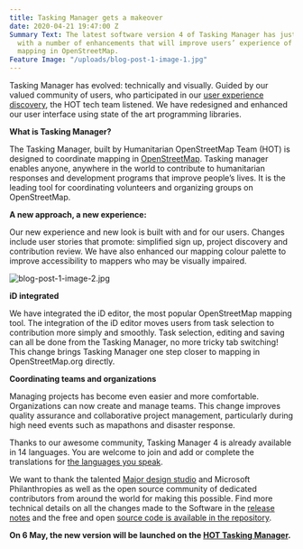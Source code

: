 ```yaml
---
title: Tasking Manager gets a makeover
date: 2020-04-21 19:47:00 Z
Summary Text: The latest software version 4 of Tasking Manager has just been released
  with a number of enhancements that will improve users’ experience of collaborative
  mapping in OpenStreetMap.
Feature Image: "/uploads/blog-post-1-image-1.jpg"
---
```


Tasking Manager has evolved: technically and visually. Guided by our valued community of users, who participated in our [user experience discovery](https://www.hotosm.org/updates/tasking-manager-design-discovery/), the HOT tech team listened. We have redesigned and enhanced our user interface using state of the art programming libraries.

**What is Tasking Manager?**

The Tasking Manager, built by Humanitarian OpenStreetMap Team (HOT) is designed to coordinate mapping in [OpenStreetMap](https://openstreetmap.org). Tasking manager enables anyone, anywhere in the world to contribute to humanitarian responses and development programs that improve people’s lives. It is the leading tool for coordinating volunteers and organizing groups on OpenStreetMap.

**A new approach, a new experience:**

Our new experience and new look is built with and for our users. Changes include user stories that promote: simplified sign up, project discovery and contribution review. We have also enhanced our mapping colour palette to improve accessibility to mappers who may be visually impaired.

![blog-post-1-image-2.jpg](/uploads/blog-post-1-image-2.jpg)

**iD integrated**

We have integrated the iD editor, the most popular OpenStreetMap mapping tool. The integration of the iD editor moves users from task selection to contribution more simply and smoothly. Task selection, editing and saving can all be done from the Tasking Manager, no more tricky tab switching! This change brings Tasking Manager one step closer to mapping in OpenStreetMap.org directly.

**Coordinating teams and organizations**

Managing projects has become even easier and more comfortable. Organizations can now create and manage teams. This change improves quality assurance and collaborative project management, particularly during high need events such as mapathons and disaster response.

Thanks to our awesome community, Tasking Manager 4 is already available in 14 languages. You are welcome to join and add or complete the translations for [the languages you speak](https://github.com/hotosm/tasking-manager/blob/deployment/redesign-tasking-manager/docs/contributing-translation.md).

We want to thank the talented [Major design studio](http://wegomajor.com/) and Microsoft Philanthropies as well as the open source community of dedicated contributors from around the world for making this possible. Find more technical details on all the changes made to the Software in the [release notes](https://github.com/hotosm/tasking-manager/releases/tag/v4.0.0) and the free and open [source code is available in the repository](https://github.com/hotosm/tasking-manager).

**On 6 May, the new version will be launched on the [HOT Tasking Manager](https://tasks.hotosm.org).**